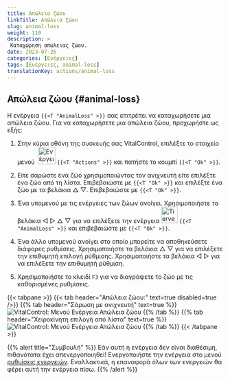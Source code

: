 ```yaml
---
title: Απώλεια ζώου
linkTitle: Απώλεια ζώου
slug: animal-loss
weight: 110
description: >
 Καταχώρηση απώλειας ζώου.
date: 2023-07-26
categories: [Ενέργειες]
tags: [Ενέργειες, animal-loss]
translationKey: actions/animal-loss
---
```


## Απώλεια ζώου {#animal-loss}
 
Η ενέργεια `{{<T "AnimalLoss" >}}` σας επιτρέπει να καταχωρήσετε μια απώλεια ζώου. Για να καταχωρήσετε μια απώλεια ζώου, προχωρήστε ως εξής:

1. Στην κύρια οθόνη της συσκευής σας VitalControl, επιλέξτε το στοιχείο μενού &nbsp;<img src="/icons/actions.svg" width="40" align="bottom" alt="Ενέργειες" /> `{{<T "Actions" >}}` και πατήστε το κουμπί `{{<T "Ok" >}}`.

2. Είτε σαρώστε ένα ζώο χρησιμοποιώντας τον ανιχνευτή είτε επιλέξτε ένα ζώο από τη λίστα. Επιβεβαιώστε με `{{<T "Ok" >}}` και επιλέξτε ένα ζώο με τα βελάκια △ ▽. Επιβεβαιώστε με `{{<T "Ok" >}}`.

3. Ένα υπομενού με τις ενέργειες των ζώων ανοίγει. Χρησιμοποιήστε τα βελάκια ◁ ▷ △ ▽ για να επιλέξετε την ενέργεια <img src="/icons/actions/animal-loss.svg" width="38" align="bottom" alt="Tierverlust" /> `{{<T "AnimalLoss" >}}` και επιβεβαιώστε με `{{<T "Ok" >}}`.

4. Ένα άλλο υπομενού ανοίγει στο οποίο μπορείτε να αποθηκεύσετε διάφορες ρυθμίσεις. Χρησιμοποιήστε τα βελάκια △ ▽ για να επιλέξετε την επιθυμητή επιλογή ρύθμισης. Χρησιμοποιήστε τα βελάκια ◁ ▷ για να επιλέξετε την επιθυμητή ρύθμιση.

5. Χρησιμοποιήστε το κλειδί `F3` για να διαγράψετε το ζώο με τις καθορισμένες ρυθμίσεις.

{{< tabpane >}}
{{< tab header="Απώλεια ζώου:" text=true disabled=true />}}
{{% tab header="Σάρωση με ανιχνευτή" text=true %}}
![VitalControl: Μενού Ενέργεια Απώλεια ζώου](../images/animalloss-scan.png "Καταχώρηση απώλειας ζώου")
{{% /tab %}}
{{% tab header="Χειροκίνητη επιλογή από λίστα" text=true %}}
![VitalControl: Μενού Ενέργεια Απώλεια ζώου](../images/animalloss.png "Καταχώρηση απώλειας ζώου")
{{% /tab %}}
{{< /tabpane >}}

{{% alert title="Συμβουλή" %}}
Εάν αυτή η ενέργεια δεν είναι διαθέσιμη, πιθανότατα έχει απενεργοποιηθεί! Ενεργοποιήστε την ενέργεια στο μενού [ρυθμίσεις ενεργειών](../setting/). Εναλλακτικά, η επαναφορά όλων των ενεργειών θα φέρει αυτή την ενέργεια πίσω.
{{% /alert %}}
